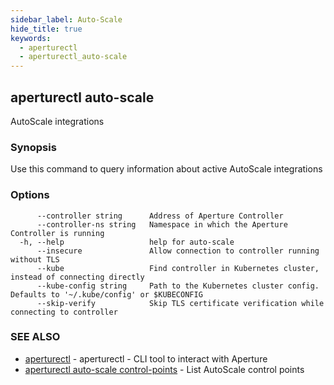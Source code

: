 ```yaml
---
sidebar_label: Auto-Scale
hide_title: true
keywords:
  - aperturectl
  - aperturectl_auto-scale
---
```


<!-- markdownlint-disable -->

## aperturectl auto-scale

AutoScale integrations

### Synopsis

Use this command to query information about active AutoScale integrations

### Options

```
      --controller string      Address of Aperture Controller
      --controller-ns string   Namespace in which the Aperture Controller is running
  -h, --help                   help for auto-scale
      --insecure               Allow connection to controller running without TLS
      --kube                   Find controller in Kubernetes cluster, instead of connecting directly
      --kube-config string     Path to the Kubernetes cluster config. Defaults to '~/.kube/config' or $KUBECONFIG
      --skip-verify            Skip TLS certificate verification while connecting to controller
```

### SEE ALSO

- [aperturectl](/reference/aperture-cli/aperturectl/aperturectl.md) - aperturectl - CLI tool to interact with Aperture
- [aperturectl auto-scale control-points](/reference/aperture-cli/aperturectl/auto-scale/control-points/control-points.md) - List AutoScale control points

